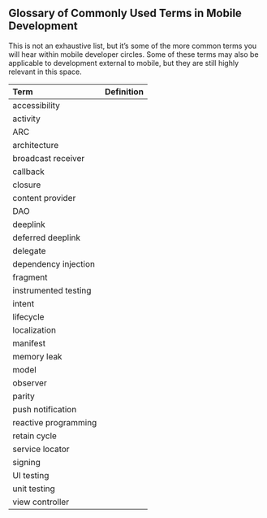 ## Glossary of Commonly Used Terms in Mobile Development
This is not an exhaustive list, but it’s some of the more common terms you will hear within mobile developer circles. Some of these terms may also be applicable to development external to mobile, but they are still highly relevant in this space.

|Term|Definition|
|:---|:---|
|accessibility||
|activity||
|ARC||
|architecture||
|broadcast receiver||
|callback||
|closure||
|content provider||
|DAO||
|deeplink||
|deferred deeplink||
|delegate||
|dependency injection||
|fragment||
|instrumented testing||
|intent||
|lifecycle||
|localization||
|manifest||
|memory leak||
|model||
|observer||
|parity||
|push notification||
|reactive programming||
|retain cycle||
|service locator||
|signing||
|UI testing||
|unit testing||
|view controller||

